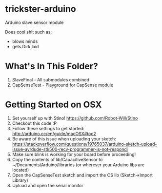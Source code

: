 trickster-arduino
=================

Arduino slave sensor module

Does cool shit such as:
* blows minds
* gets Dirk laid

What's In This Folder?
======================
1. SlaveFinal - All submodules combined
1. CapSenseTest - Playground for CapSense module

Getting Started on OSX
=======================

1. Set yourself up with Stino! https://github.com/Robot-Will/Stino
1. Checkout this code :P
1. Follow these settings to get started: http://arduino.cc/en/guide/macOSX#toc2
1. Be aware of this issue when uploading your sketch: https://stackoverflow.com/questions/19765037/arduino-sketch-upload-issue-avrdude-stk500-recv-programmer-is-not-respondi
1. Make sure blink is working for your board before proceeding!
1. Copy the contents of lib/CapacitiveSensor to ~/Documents/Arduino/libraries (or wherever your Arduino libs are located)
1. Open the CapSenseTest sketch and import the CS lib (Sketch->Import Library)
1. Upload and open the serial monitor